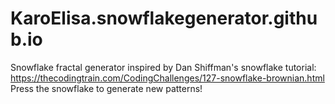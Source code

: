 # KaroElisa.snowflakegenerator.github.io

Snowflake fractal generator inspired by Dan Shiffman's snowflake tutorial: https://thecodingtrain.com/CodingChallenges/127-snowflake-brownian.html
Press the snowflake to generate new patterns!